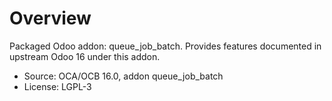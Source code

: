 # Overview

Packaged Odoo addon: queue_job_batch. Provides features documented in upstream Odoo 16 under this addon.

- Source: OCA/OCB 16.0, addon queue_job_batch
- License: LGPL-3
